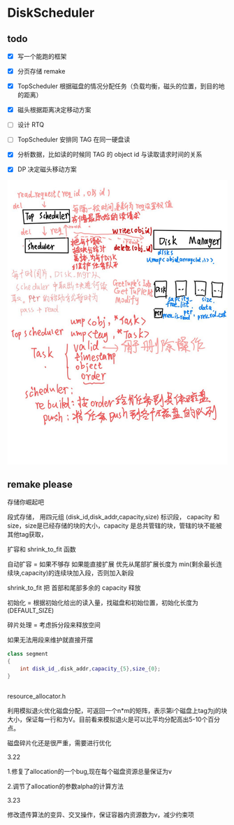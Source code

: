 # DiskScheduler

## todo

- [x] 写一个能跑的框架 

- [x] 分页存储 remake

- [x] TopScheduler 根据磁盘的情况分配任务（负载均衡，磁头的位置，到目的地的距离）

- [x] 磁头根据距离决定移动方案

- [ ] 设计 RTQ

- [ ] TopScheduler 安排同 TAG 在同一硬盘读

- [x] 分析数据，比如读的时候同 TAG 的 object id 与读取请求时间的关系 

- [x] DP 决定磁头移动方案

![](img/photo_2025-03-17_20-09-13.jpg)

## remake please

存储你崛起吧

段式存储， 用四元组 (disk_id,disk_addr,capacity,size) 标识段， capacity 和 size，size是已经存储的块的大小，capacity 是总共管辖的块，管辖的块不能被其他tag获取，

扩容和 shrink_to_fit 函数

自动扩容 = 如果不够存 如果能直接扩展 优先从尾部扩展长度为 min(剩余最长连续块,capacity)的连续块加入段，否则加入新段

shrink_to_fit 把 首部和尾部多余的 capacity 释放 

初始化 =  根据初始化给出的读入量，找磁盘和初始位置，初始化长度为 (DEFAULT_SIZE)

碎片处理 = 考虑拆分段来释放空间

如果无法用段来维护就直接开摆

```cpp
class segment
{
    int disk_id_,disk_addr,capacity_{5},size_{0};
}
```

##
resource_allocator.h

利用模拟退火优化磁盘分配，可返回一个n*m的矩阵，表示第i个磁盘上tag为j的块大小，保证每一行和为V。目前看来模拟退火是可以比平均分配高出5-10个百分点。

磁盘碎片化还是很严重，需要进行优化

3.22 

1.修复了allocation的一个bug,现在每个磁盘资源总量保证为v

2.调节了allocation的参数alpha的计算方法

3.23

修改遗传算法的变异、交叉操作，保证容器内资源数为v，减少约束项
